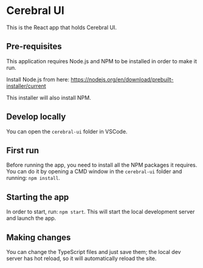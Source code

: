 # Cerebral UI

This is the React app that holds Cerebral UI.

## Pre-requisites

This application requires Node.js and NPM to be installed in order to make it run.

Install Node.js from here: https://nodejs.org/en/download/prebuilt-installer/current

This installer will also install NPM.

## Develop locally

You can open the `cerebral-ui` folder in VSCode.

## First run

Before running the app, you need to install all the NPM packages it requires.
You can do it by opening a CMD window in the `cerebral-ui` folder and running: `npm install`.

## Starting the app

In order to start, run: `npm start`.
This will start the local development server and launch the app.

## Making changes

You can change the TypeScript files and just save them; the local dev server has hot reload, so it will automatically reload the site.